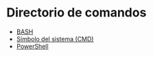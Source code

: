 # Directorio de comandos

-   [BASH](bash)
-   [Símbolo del sistema (CMD)](cmd)
-   [PowerShell](powershell)

